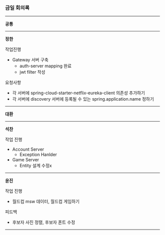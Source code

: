 ### 금일 회의록

-------

**공통**


----
**정한**

작업진행  
* Gateway 서버 구축 
  * auth-server mapping 완료
  * jwt filter 작성

요청사항

* 각 서버에 spring-cloud-starter-netflix-eureka-client 의존성 추가하기
* 각 서버에 discovery 서버에 등록될 수 있는 spring.application.name 정하기

-----
**대환**

-----
**석찬**

작업 진행
* Account Server
  * Exception Hanlder
* Game Server
  * Entity 설계 수정x

------
**윤진**

작업 진행
* 월드컵 msw 데이터, 월드컵 게임하기

피드백
* 후보자 사진 정렬, 후보자 폰트 수정
----

